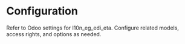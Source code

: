 # Configuration

Refer to Odoo settings for l10n_eg_edi_eta. Configure related models, access rights, and options as needed.
